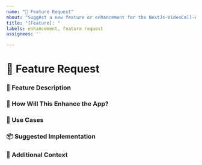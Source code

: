 ```yaml
---
name: "🚀 Feature Request"
about: "Suggest a new feature or enhancement for the NextJs-VideoCall-WebApp."
title: "[Feature]: "
labels: enhancement, feature request
assignees: ''

---
```


# 🚀 Feature Request

### 📝 Feature Description
<!-- A clear and concise description of the feature you're requesting. -->

### 🔧 How Will This Enhance the App?
<!-- Explain how the requested feature will improve the user experience or functionality. -->

### 🎯 Use Cases
<!-- If applicable, provide use cases that illustrate the need for the feature. -->

### 📦 Suggested Implementation
<!-- If you have suggestions on how to implement this feature, describe them here. -->

### 📸 Additional Context
<!-- Add any other context, screenshots, or details that will help support your request. -->